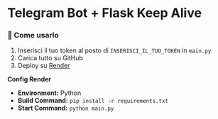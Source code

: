 # Telegram Bot + Flask Keep Alive

### 🚀 Come usarlo

1. Inserisci il tuo token al posto di `INSERISCI_IL_TUO_TOKEN` in `main.py`
2. Carica tutto su GitHub
3. Deploy su [Render](https://render.com)

**Config Render**
- **Environment:** Python
- **Build Command:** `pip install -r requirements.txt`
- **Start Command:** `python main.py`